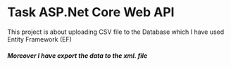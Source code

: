 # Task ASP.Net Core Web API
This project is about uploading CSV file to the Database which I have used Entity Framework (EF)

<h5> Moreover I have export the data to the xml. file</h5>


